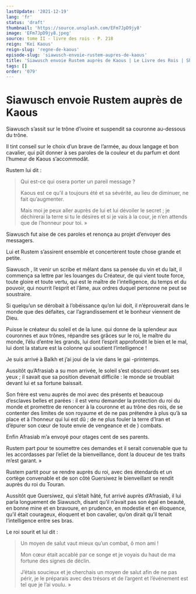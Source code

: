 ```yaml
---
lastUpdate: '2021-12-19'
lang: 'fr'
status: 'draft'
thumbnail: 'https://source.unsplash.com/EFm7JpD9jy8'
image: 'EFm7JpD9jy8.jpeg'
source: tome II - livre des rois - P. 218
reign: 'Keï Kaous'
reign-slug: 'regne-de-kaous'
episode-slug: 'siawusch-envoie-rustem-aupres-de-kaous'
title: 'Siawusch envoie Rustem auprès de Kaous | Le Livre des Rois | Shâhnâmeh'
tags: []
order: '079'
---
```


<!-- LTeX: language=fr -->

# Siawusch envoie Rustem auprès de Kaous

Siawusch s’assit sur le trône d’ivoire et suspendit sa couronne au-dessous du trône.

Il tint conseil sur le choix d’un brave de l’armée, au doux langage et bon cavalier, qui pût donner à ses paroles de la couleur et du parfum et dont l’humeur de Kaous s’accommodât.

Rustem lui dit :

> Qui est-ce qui osera porter un pareil message ?
>
> Kaous est ce qu’il a toujours été et sa sévérité, au lieu de diminuer, ne fait qu’augmenter.
>
> Mais moi je peux aller auprès de lui et lui dévoiler le secret ; je déchirerai la terre si tu le désires et si je vais à la cour, je n’en attends que de l’honneur pour toi. »

Siawusch fut aise de ces paroles et renonça au projet d’envoyer des messagers.

Lui et Rustem s’assirent ensemble et concertèrent toute chose grande et petite.

Siawusch
, lit venir un scribe et mêlant dans sa pensée du vin et du lait, il commença sa lettre par les louanges du Créateur, de qui vient toute force, toute gloire et toute vertu, qui est le maître de l’intelligence, du temps et du pouvoir, qui nourrit l’esprit et l’âme, aux ordres duquel personne ne peut se soustraire.

Si quelqu’un se dérobait à l’obéissance qu’on lui doit, il n’éprouverait dans le monde que des défaites, car l’agrandissement et le bonheur viennent de Dieu.

Puisse le créateur du soleil et de la lune. qui donne de la splendeur aux couronnes et aux trônes, répandre ses grâces sur le roi, le maître du monde, l’élu d’entre les grands, lui dont l’esprit approfondit le bien et le mal, lui dont la stature est la colonne qui soutient l’intelligence !

Je suis arrivé à Balkh et j’ai joui de la vie dans le gai
-printemps.

Aussitôt qu’Afrasiab a su mon arrivée, le soleil s’est obscurci devant ses yeux ; il savait que sa position devenait difficile : le monde se troublait devant lui et sa fortune baissait.

Son frère est venu auprès de moi avec des présents et beaucoup d’esclaves belles et parées : il est venu demander la protection du roi du monde et promettre de renoncer à la couronne et au trône des rois, de se contenter des limites de son royaume et de ne pas prétendre à plus qu’à sa place et à l’honneur qui lui est dû ; de ne plus fouler la terre d’Iran et d’épurer son cœur de toute envie de vengeance et de ) combats.

Enfin Afrasiab m’a envoyé pour otages cent de ses parents.

Rustem part pour te soumettre ces demandes et il serait convenable que tu les accordasses par l’elïet de la bienveillance, dont la douceur de tes traits m’est garant. »

Rustem partit pour se rendre auprès du roi, avec des étendards et un cortège convenable et de son côté Guersiwez le bienveillant se rendit auprès du roi du Touran.

Aussitôt que Guersiwez, qui s’était hâté, fut arrivé auprès d’Afrasiab, il lui parla longuement de Siawusch, disant qu’il n’avait pas son égal en beauté, en bonne mine et en bravoure, en prudence, en modestie et en éloquence, qu’il était courageux, éloquent et bon cavalier, qu’on dirait qu’il tenait l’intelligence entre ses bras.

Le roi sourit et lui dit :

> Un moyen de salut vaut mieux qu’un combat, ô mon ami !
>
> Mon cœur était accablé par ce songe et je voyais du haut de ma fortune des signes de déclin.
>
> J’étais soucieux et je cherchais un moyen de salut afin de ne pas périr, je le préparais avec des trésors et de l’argent et l’événement est tel que je l’ai voulu. »
